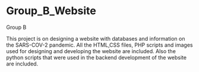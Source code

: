 # Group_B_Website
Group B

This project is on designing a website with databases and information on the SARS-COV-2 pandemic. All the HTML,CSS files, PHP scripts and images used for 
designing and developing the website are included. Also the python scripts that were used in the backend development of the website are included.

